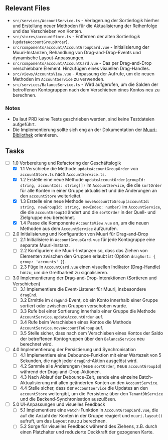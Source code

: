 ## Relevant Files

- `src/services/AccountService.ts` - Verlagerung der Sortierlogik hierher und Erstellung neuer Methoden für die Aktualisierung der Reihenfolge und das Verschieben von Konten.
- `src/stores/accountStore.ts` - Entfernen der alten Sortierlogik (`updateAccountGroupOrder`).
- `src/components/account/AccountGroupCard.vue` - Initialisierung der Muuri-Instanzen, Behandlung von Drag-and-Drop-Events und dynamische Layout-Anpassungen.
- `src/components/account/AccountCard.vue` - Das per Drag-and-Drop verschiebbare Element. Hinzufügen eines visuellen Drag-Handles.
- `src/views/AccountsView.vue` - Anpassung der Aufrufe, um die neuen Methoden im `AccountService` zu verwenden.
- `src/services/BalanceService.ts` - Wird aufgerufen, um die Salden der betroffenen Kontogruppen nach dem Verschieben eines Kontos neu zu berechnen.

### Notes

- Da laut PRD keine Tests geschrieben werden, sind keine Testdateien aufgeführt.
- Die Implementierung sollte sich eng an der Dokumentation der [Muuri-Bibliothek](docs/Muuri.md) orientieren.

## Tasks

- [ ] 1.0 Vorbereitung und Refactoring der Geschäftslogik
  - [x] 1.1 Verschiebe die Methode `updateAccountGroupOrder` von `accountStore.ts` nach `AccountService.ts`.
  - [x] 1.2 Erstelle eine neue Methode `updateAccountOrder(groupId: string, accountIds: string[])` im `AccountService`, die die `sortOrder` für alle Konten in einer Gruppe aktualisiert und die Änderungen an den `accountStore` weiterleitet.
  - [x] 1.3 Erstelle eine neue Methode `moveAccountToGroup(accountId: string, newGroupId: string, newIndex: number)` im `AccountService`, die die `accountGroupId` ändert und die `sortOrder` in der Quell- und Zielgruppe neu berechnet.
  - [x] 1.4 Passe die Komponente `AccountsView.vue` an, um die neuen Methoden aus dem `AccountService` aufzurufen.

- [ ] 2.0 Initialisierung und Konfiguration von Muuri für Drag-and-Drop
  - [ ] 2.1 Initialisiere in `AccountGroupCard.vue` für jede Kontogruppe eine separate Muuri-Instanz.
  - [ ] 2.2 Konfiguriere die Muuri-Instanzen so, dass das Ziehen von Elementen zwischen den Gruppen erlaubt ist (Option `dragSort: { group: 'accounts' }`).
  - [ ] 2.3 Füge in `AccountCard.vue` einen visuellen Indikator (Drag-Handle) hinzu, um die Greifbarkeit zu signalisieren.

- [ ] 3.0 Implementierung der Drag-and-Drop-Interaktionen (Sortieren und Verschieben)
  - [ ] 3.1 Implementiere die Event-Listener für Muuri, insbesondere `dragEnd`.
  - [ ] 3.2 Ermittle im `dragEnd`-Event, ob ein Konto innerhalb einer Gruppe sortiert oder zwischen Gruppen verschoben wurde.
  - [ ] 3.3 Rufe bei einer Sortierung innerhalb einer Gruppe die Methode `AccountService.updateAccountOrder` auf.
  - [ ] 3.4 Rufe beim Verschieben eines Kontos die Methode `AccountService.moveAccountToGroup` auf.
  - [ ] 3.5 Stelle sicher, dass nach dem Verschieben eines Kontos der Saldo der betroffenen Kontogruppen über den `BalanceService` neu berechnet wird.

- [ ] 4.0 Implementierung der Persistierung und Synchronisation
  - [ ] 4.1 Implementiere eine Debounce-Funktion mit einer Wartezeit von 5 Sekunden, die nach jeder `dragEnd`-Aktion ausgelöst wird.
  - [ ] 4.2 Sammle alle Änderungen (neue `sortOrder`, neue `accountGroupId`) während der Drag-and-Drop-Aktionen.
  - [ ] 4.3 Nach Ablauf der Debounce-Zeit, sende eine einzelne Batch-Aktualisierung mit allen geänderten Konten an den `AccountService`.
  - [ ] 4.4 Stelle sicher, dass der `AccountService` die Updates an den `accountStore` weitergibt, um die Persistenz über den `TenantDbService` und die Backend-Synchronisation auszulösen.

- [ ] 5.0 UI-Anpassungen und visuelles Feedback
  - [ ] 5.1 Implementiere eine `watch`-Funktion in `AccountGroupCard.vue`, die auf die Anzahl der Konten in der Gruppe reagiert und `muuri.layout()` aufruft, um das Layout neu zu berechnen.
  - [ ] 5.2 Sorge für visuelles Feedback während des Ziehens, z.B. durch einen Platzhalter und reduzierte Deckkraft der gezogenen Karte.
